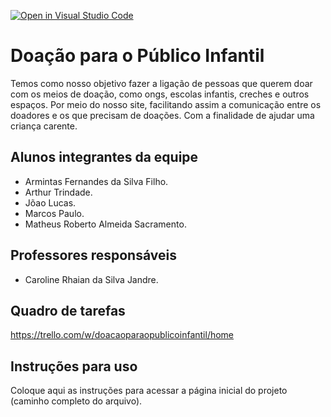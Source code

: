 [![Open in Visual Studio Code](https://classroom.github.com/assets/open-in-vscode-c66648af7eb3fe8bc4f294546bfd86ef473780cde1dea487d3c4ff354943c9ae.svg)](https://classroom.github.com/online_ide?assignment_repo_id=10491409&assignment_repo_type=AssignmentRepo)
# Doação para o Público Infantil

Temos como nosso objetivo fazer a ligação de pessoas que querem doar com os meios de doação, como ongs, escolas infantis, creches e outros espaços. Por meio do nosso site, facilitando assim a comunicação entre os doadores e os que precisam de doações. Com a finalidade de ajudar uma criança carente.

## Alunos integrantes da equipe

* Armintas Fernandes da Silva Filho.
* Arthur Trindade.
* Jõao Lucas.
* Marcos Paulo.
* Matheus Roberto Almeida Sacramento.


## Professores responsáveis

* Caroline Rhaian da Silva Jandre.


## Quadro de tarefas
https://trello.com/w/doacaoparaopublicoinfantil/home

## Instruções para uso
Coloque aqui as instruções para acessar a página inicial do projeto (caminho completo do arquivo).
